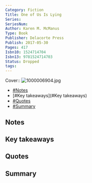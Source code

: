```yaml
---
Category: Fiction
Title: One of Us Is Lying
Series: 
SeriesNum: 
Author: Karen M. McManus
Type: Book
Publisher: Delacorte Press
Publish: 2017-05-30
Pages: 417
Isbn10: 1524714704
Isbn13: 9781524714703
Status: Dropped
tags: 
---
```




Cover:: ![1000006904.jpg](1000006904.jpg)

- [#Notes](#Notes)
- [#Key takeaways](#Key takeaways)
- [#Quotes](#Quotes)
- [#Summary](#Summary)

## Notes

## Key takeaways

## Quotes

## Summary






